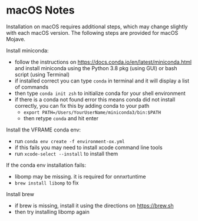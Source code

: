 # macOS Notes

Installation on macOS requires additional steps, which may change slightly with each macOS version. The following steps are provided for macOS Mojave.


Install miniconda:
- follow the instructions on <https://docs.conda.io/en/latest/miniconda.html> and install miniconda using the Python 3.8 pkg (using GUI) or bash script (using Terminal)
- if installed correct you can type `conda` in terminal and it will display a list of commands
- then type `conda init zsh` to initialize conda for your shell environment
- if there is a conda not found error this means conda did not install correctly, you can fix this by adding conda to your path
  + `export PATH=/Users/YourUserName/miniconda3/bin:$PATH`
  + then retype `conda` and hit enter

Install the VFRAME conda env:
- run `conda env create -f environment-ox.yml`
- if this fails you may need to install xcode command line tools
- run `xcode-select --install` to install them


If the conda env installation fails:
- libomp may be missing. it is required for onnxrtuntime
- `brew install libomp` to fix

Install brew
- if brew is missing, install it using the directions on <https://brew.sh>
- then try installing libomp again
